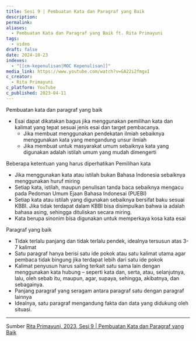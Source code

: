 ```yaml
---
title: Sesi 9 | Pembuatan Kata dan Paragraf yang Baik
description: 
permalink: 
aliases:
  - Pembuatan Kata dan Paragraf yang Baik ft. Rita Primayuni
tags:
  - video
draft: false
date: 2024-10-23
indexes:
  - "[[cm-kepenulisan|MOC Kepenulisan]]"
media_link: https://www.youtube.com/watch?v=GA22i2fmgxI
c_creator:
  - Rita Primayuni
c_platform: YouTube
c_published: 2023-04-11
---
```


Pembuatan kata dan paragraf yang baik
- Esai dapat dikatakan bagus jika menggunakan pemilihan kata dan kalimat yang tepat sesuai jenis esai dan target pembacanya.
	- Jika membuat menggunakan pendekatan ilmiah sebaiknya menggunakan kata yang mengandung unsur ilmiah
	- Jika membuat untuk masyarakat umum sebaiknya kata yang digunakan adalah istilah umum yang mudah dimengerti

Beberapa ketentuan yang harus diperhatikan
Pemilihan kata
- Jika menggunakan kata atau istilah bukan Bahasa Indonesia sebaiknya menggunakan huruf miring
- Setiap kata, istilah, maupun penulisan tanda baca sebaiknya mengacu pada Pedoman Umum Ejaan Bahasa Indonesai (PUEBI)
- Setiap kata atau istilah yang digunakan sebaiknya bersifat baku sesuai KBBI. Jika tidak terdapat dalam KBBI bisa disimpulkan bahwa ia adalah bahasa asing, sehingga dituliskan secara miring.
- Kata berupa sinonim bisa digunakan untuk memperkaya kosa kata esai

Paragraf yang baik
- Tidak terlalu panjang dan tidak terlalu pendek, idealnya tersusun atas 3-7 kalimat
- Satu paragraf hanya berisi satu ide pokok atau satu kalimat utama agar pembaca tidak bingung jika terdapat lebih dari satu ide pokok
- Kalimat penyusun harus saling terkait satu sama lain dengan menggunakan kata hubung – seperti kata dan, serta, atau, selanjutnya, lalu, oleh sebab itu, maupun, agar, supaya, sehingga, akibatnya, dan sebagainya.
- Panjang paragraf yang seragam antara paragraf satu dengan paragraf lainnya
- Idealnya, satu paragraf mengandung fakta dan data yang didukung oleh situasi.


---
Sumber [Rita Primayuni, 2023, Sesi 9 | Pembuatan Kata dan Paragraf yang Baik](https://www.youtube.com/watch?v=GA22i2fmgxI)